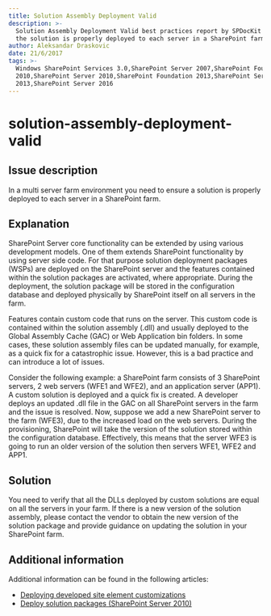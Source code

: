 ```yaml
---
title: Solution Assembly Deployment Valid
description: >-
  Solution Assembly Deployment Valid best practices report by SPDocKit checks if
  the solution is properly deployed to each server in a SharePoint farm.
author: Aleksandar Draskovic
date: 21/6/2017
tags: >-
  Windows SharePoint Services 3.0,SharePoint Server 2007,SharePoint Foundation
  2010,SharePoint Server 2010,SharePoint Foundation 2013,SharePoint Server
  2013,SharePoint Server 2016
---
```


# solution-assembly-deployment-valid

## Issue description

In a multi server farm environment you need to ensure a solution is properly deployed to each server in a SharePoint farm.

## Explanation

SharePoint Server core functionality can be extended by using various development models. One of them extends SharePoint functionality by using server side code. For that purpose solution deployment packages \(WSPs\) are deployed on the SharePoint server and the features contained within the solution packages are activated, where appropriate. During the deployment, the solution package will be stored in the configuration database and deployed physically by SharePoint itself on all servers in the farm.

Features contain custom code that runs on the server. This custom code is contained within the solution assembly \(.dll\) and usually deployed to the Global Assembly Cache \(GAC\) or Web Application bin folders. In some cases, these solution assembly files can be updated manually, for example, as a quick fix for a catastrophic issue. However, this is a bad practice and can introduce a lot of issues.

Consider the following example: a SharePoint farm consists of 3 SharePoint servers, 2 web servers \(WFE1 and WFE2\), and an application server \(APP1\). A custom solution is deployed and a quick fix is created. A developer deploys an updated .dll file in the GAC on all SharePoint servers in the farm and the issue is resolved. Now, suppose we add a new SharePoint server to the farm \(WFE3\), due to the increased load on the web servers. During the provisioning, SharePoint will take the version of the solution stored within the configuration database. Effectively, this means that the server WFE3 is going to run an older version of the solution then servers WFE1, WFE2 and APP1.

## Solution

You need to verify that all the DLLs deployed by custom solutions are equal on all the servers in your farm. If there is a new version of the solution assembly, please contact the vendor to obtain the new version of the solution package and provide guidance on updating the solution in your SharePoint farm.

## Additional information

Additional information can be found in the following articles:

* [Deploying developed site element customizations](https://technet.microsoft.com/en-us/library/cc262995%28v=office.12%29.aspx)
* [Deploy solution packages \(SharePoint Server 2010\)](https://technet.microsoft.com/en-us/library/cc262995%28v=office.14%29.aspx)


